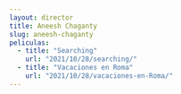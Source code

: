 ```yaml
---
layout: director
title: Aneesh Chaganty
slug: aneesh-chaganty
peliculas:
  - title: "Searching"
    url: "2021/10/28/searching/"
  - title: "Vacaciones en Roma"
    url: "2021/10/28/vacaciones-en-Roma/"
---
```

